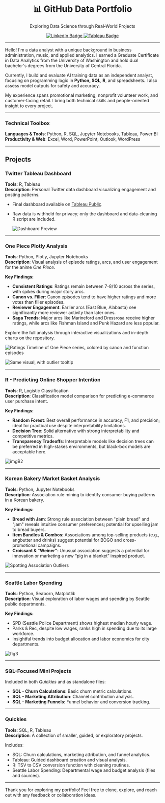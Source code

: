 <!-- Header Section -->
<div align="center">
  <h1>📊 GitHub Data Portfolio</h1>
  <p>Exploring Data Science through Real-World Projects</p>
  <p>
    <a href="https://www.linkedin.com/in/bryant-jay/" target="_blank">
      <img src="https://img.shields.io/badge/LinkedIn-Connect-blue?style=for-the-badge&logo=linkedin&logoColor=white" alt="LinkedIn Badge">
    <a href="https://public.tableau.com/app/profile/bryant.jay/vizzes" target="_blank">
      <img src="https://img.shields.io/badge/Tableau-Portfolio-blue?style=for-the-badge&logo=tableau&logoColor=white" alt="Tableau Badge">
    </a>
  </p>
</div>

---

Hello! I'm a data analyst with a unique background in business administration, music, and applied analytics. I earned a Graduate Certificate in Data Analytics from the University of Washington and hold dual bachelor's degrees from the University of Central Florida.

Currently, I build and evaluate AI training data as an independent analyst, focusing on programming logic in **Python, SQL, R**, and spreadsheets. I also assess model outputs for safety and accuracy.

My experience spans promotional marketing, nonprofit volunteer work, and customer-facing retail. I bring both technical skills and people-oriented insight to every project.

---

### Technical Toolbox
**Languages & Tools**: Python, R, SQL, Jupyter Notebooks, Tableau, Power BI  
**Productivity & Web**: Excel, Word, PowerPoint, Outlook, WordPress

---

## Projects

### Twitter Tableau Dashboard

**Tools**: R, Tableau  
**Description**: Personal Twitter data dashboard visualizing engagement and posting patterns.

- Final dashboard available on [Tableau Public](#).
- Raw data is withheld for privacy; only the dashboard and data-cleaning R script are included.

  ![Dashboard Preview](https://github.com/bryantjay/Portfolio/blob/main/Twitter%20Tableau%20Dashboard/images/Screenshot%202025-04-27%20191629.png?raw=true)

---

### One Piece Plotly Analysis

**Tools**: Python, Plotly, Jupyter Notebooks  
**Description**: Visual analysis of episode ratings, arcs, and user engagement for the anime *One Piece*.

**Key Findings**:
- **Consistent Ratings**: Ratings remain between 7-8/10 across the series, with spikes during major story arcs.
- **Canon vs. Filler**: Canon episodes tend to have higher ratings and more votes than filler episodes.
- **Reviewer Engagement**: Earlier arcs (East Blue, Alabasta) see significantly more reviewer activity than later ones.
- **Saga Trends**: Major arcs like Marineford and Dressrosa receive higher ratings, while arcs like Fishman Island and Punk Hazard are less popular.

Explore the full analysis through interactive visualizations and in-depth charts on the repository.

![Ratings Timeline of One Piece series, colored by canon and function episodes](https://github.com/bryantjay/Portfolio/blob/main/One%20Piece%20Plotly%20Analysis/visualizations/op_ratings_over_time.png?raw=true)

![Same visual, with outlier tooltip](https://github.com/bryantjay/Portfolio/blob/main/One%20Piece%20Plotly%20Analysis/visualizations/viz72.png?raw=true)

---

### R - Predicting Online Shopper Intention

**Tools**: R, Logistic Classification  
**Description**: Classification model comparison for predicting e-commerce user purchase intent.

**Key Findings**:
- **Random Forest**: Best overall performance in accuracy, F1, and precision; ideal for practical use despite interpretability limitations.
- **Decision Tree**: Solid alternative with strong interpretability and competitive metrics.
- **Transparency Tradeoffs**: Interpretable models like decision trees can be preferred in high-stakes environments, but black-box models are acceptable here.

![imgB2](https://github.com/bryantjay/Portfolio/blob/main/R%20-%20Predicting%20Online%20Shopper%20Intention/source_files/images/imgB2.png?raw=true)

---

### Korean Bakery Market Basket Analysis

**Tools**: Python, Jupyter Notebooks  
**Description**: Association rule mining to identify consumer buying patterns in a Korean bakery.

**Key Findings**:
- **Bread with Jam**: Strong rule association between "plain bread" and "jam" reveals intuitive consumer preferences; potential for upselling jam to bread buyers.
- **Item Bundles & Combos**: Associations among top-selling products (e.g., angbutter and drinks) suggest potential for BOGO and cross-promotional campaigns.
- **Croissant & "Weiner"**: Unusual association suggests a potential for innovation or marketing a new “pig in a blanket” inspired product.

![Spotting Association Outliers](https://github.com/bryantjay/Portfolio/blob/main/Korean%20Bakery%20Market%20Basket%20Analysis/plots/confidence_consequent_association.png?raw=true)    

---

### Seattle Labor Spending

**Tools**: Python, Seaborn, Matplotlib  
**Description**: Visual exploration of labor wages and spending by Seattle public departments.

**Key Findings**:
- SPD (Seattle Police Department) shows highest median hourly wage.
- Parks & Rec, despite low wages, ranks high in spending due to its large workforce.
- Insightful trends into budget allocation and labor economics for city departments.

![fig3](https://github.com/bryantjay/Portfolio/blob/main/Quickies/Seattle%20Labor%20Spending%20by%20Department/plots/fig3.png?raw=true)    

---

### SQL-Focused Mini Projects

Included in both *Quickies* and as standalone files:

- **SQL - Churn Calculations**: Basic churn metric calculations.
- **SQL - Marketing Attribution**: Channel contribution analysis.
- **SQL - Marketing Funnels**: Funnel behavior and conversion tracking.

---

### Quickies

**Tools**: SQL, R, Tableau  
**Description**: A collection of smaller, guided, or exploratory projects.

Includes:
- SQL: Churn calculations, marketing attribution, and funnel analytics.
- Tableau: Guided dashboard creation and visual analysis.
- R: TSV to CSV conversion function with cleaning routines.
- Seattle Labor Spending: Departmental wage and budget analysis (files and sources).

---

Thank you for exploring my portfolio! Feel free to clone, explore, and reach out with any feedback or collaboration ideas.

